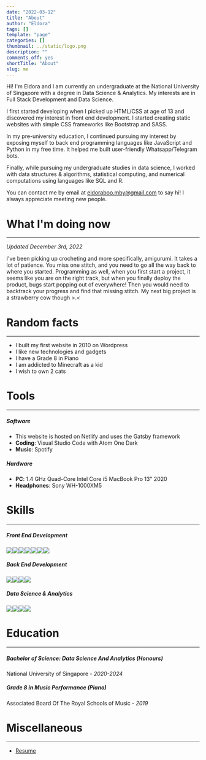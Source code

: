 ```yaml
---
date: "2022-03-12"
title: "About"
author: "Eldora"
tags: []
template: "page"
categories: []
thumbnail: ../static/logo.png
description: ""
comments_off: yes
shortTitle: "About"
slug: me
---
```


Hi! I'm Eldora and I am currently an undergraduate at the National University of Singapore with a degree in Data Science & Analytics. My interests are in Full Stack Development and Data Science.

I first started developing when I picked up HTML/CSS at age of 13 and discovered my interest in front end development. I started creating static websites with simple CSS frameworks like Bootstrap and SASS.

In my pre-university education, I continued pursuing my interest by exposing myself to back end programming languages like JavaScript and Python in my free time. It helped me built user-friendly Whatsapp/Telegram bots.

Finally, while pursuing my undergraduate studies in data science, I worked with data structures & algorithms, statistical computing, and numerical computations using languages like SQL and R.

You can contact me by email at eldoraboo.mby@gmail.com to say hi! I always appreciate meeting new people.

# What I'm doing now

---

_Updated December 3rd, 2022_

I've been picking up crocheting and more specifically, amigurumi. It takes a lot of patience. You miss one stitch, and you need to go all the way back to where you started. Programming as well, when you first start a project, it seems like you are on the right track, but when you finally deploy the product, bugs start popping out of everywhere! Then you would need to backtrack your progress and find that missing stitch. My next big project is a strawberry cow though >.<

# Random facts

---

- I built my first website in 2010 on Wordpress
- I like new technologies and gadgets
- I have a Grade 8 in Piano
- I am addicted to Minecraft as a kid
- I wish to own 2 cats

# Tools

---

##### Software

- This website is hosted on Netlify and uses the Gatsby framework
- **Coding**: Visual Studio Code with Atom One Dark
- **Music**: Spotify

##### Hardware

- **PC**: 1.4 GHz Quad-Core Intel Core i5 MacBook Pro 13" 2020
- **Headphones**: Sony WH-1000XM5

# Skills

---

##### Front End Development

<div style="display: inline"><img src="https://img.shields.io/badge/html5-%23E34F26.svg?style=for-the-badge&logo=html5&logoColor=white"><img src="https://img.shields.io/badge/css3-%231572B6.svg?style=for-the-badge&logo=css3&logoColor=white"><img src="https://img.shields.io/badge/javascript-%23323330.svg?style=for-the-badge&logo=javascript&logoColor=%23F7DF1E"><img src="https://img.shields.io/badge/SASS-hotpink.svg?style=for-the-badge&logo=SASS&logoColor=white"><img src="https://img.shields.io/badge/bootstrap-%23563D7C.svg?style=for-the-badge&logo=bootstrap&logoColor=white"><img src="https://img.shields.io/badge/react-%2320232a.svg?style=for-the-badge&logo=react&logoColor=%2361DAFB"><img src="https://img.shields.io/badge/Gatsby-%23663399.svg?style=for-the-badge&logo=gatsby&logoColor=white"></div>

##### Back End Development

<div style="display: inline"><img src="https://img.shields.io/badge/python-3670A0?style=for-the-badge&logo=python&logoColor=ffdd54"><img src="https://img.shields.io/badge/java-%23ED8B00.svg?style=for-the-badge&logo=java&logoColor=white"><img src="https://img.shields.io/badge/javascript-%23323330.svg?style=for-the-badge&logo=javascript&logoColor=%23F7DF1E"><img src="https://img.shields.io/badge/node.js-6DA55F?style=for-the-badge&logo=node.js&logoColor=white"></div>

##### Data Science & Analytics

<div style="display: inline"><img src="https://img.shields.io/badge/python-3670A0?style=for-the-badge&logo=python&logoColor=ffdd54"><img src="https://img.shields.io/badge/java-%23ED8B00.svg?style=for-the-badge&logo=java&logoColor=white"><img src="https://img.shields.io/badge/sqlite-%2307405e.svg?style=for-the-badge&logo=sqlite&logoColor=white"><img src="https://img.shields.io/badge/RStudio-4285F4?style=for-the-badge&logo=rstudio&logoColor=white"></div>

# Education

---

##### Bachelor of Science: Data Science And Analytics (Honours)

National University of Singapore - _2020-2024_

##### Grade 8 in Music Performance (Piano)

Associated Board Of The Royal Schools of Music - _2019_

# Miscellaneous

---

- [Resume](https://eldoraboo.netlify.app/resume)

